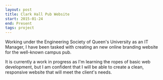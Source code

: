 ```yaml
---
layout: post
title: Clark Hall Pub Website
start: 2015-01-24
end: Present
tags: project
---
```


Working under the Engineering Society of Queen's University as an IT Manager, I have been tasked with creating an new online branding website for the well-known campus pub.

It is currently a work in progress as I'm learning the ropes of basic web development, but I am confident that I will be able to create a clean, responsive website that will meet the client's needs.
